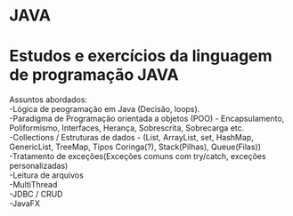 # JAVA<br>
<h1>Estudos e exercícios da linguagem de programação JAVA</h1>

Assuntos abordados:<br>
-Lógica de peogramação em Java (Decisão, loops).<br>
-Paradigma de Programação orientada a objetos (POO) - Encapsulamento, Poliformismo, Interfaces, Herança, Sobrescrita, Sobrecarga etc.<br>
-Collections / Estruturas de dados - (List, ArrayList, set, HashMap, GenericList, TreeMap, Tipos Coringa(?), Stack(Pilhas), Queue(Filas))<br>
-Tratamento de exceções(Exceções comuns com try/catch, exceções personalizadas) <br>
-Leitura de arquivos<br>
-MultiThread<br>
-JDBC / CRUD<br>
-JavaFX


